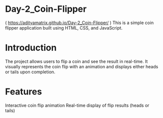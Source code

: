 # Day-2_Coin-Flipper
(  https://adityamatrix.github.io/Day-2_Coin-Flipper/ )
This is a simple  coin flipper application built using HTML, CSS, and JavaScript.

# Introduction
The  project allows users to flip a coin and see the result in real-time. It visually represents the coin flip with an animation and displays either heads or tails upon completion.

# Features
Interactive coin flip animation
Real-time display of flip results (heads or tails)
